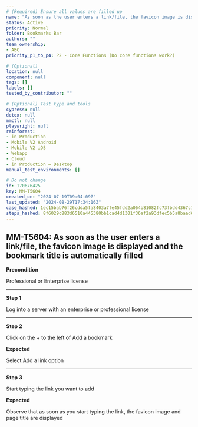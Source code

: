```yaml
---
# (Required) Ensure all values are filled up
name: "As soon as the user enters a link/file, the favicon image is displayed and the bookmark title is automatically filled"
status: Active
priority: Normal
folder: Bookmarks Bar
authors: ""
team_ownership:
- ABC
priority_p1_to_p4: P2 - Core Functions (Do core functions work?)

# (Optional)
location: null
component: null
tags: []
labels: []
tested_by_contributor: ""

# (Optional) Test type and tools
cypress: null
detox: null
mmctl: null
playwright: null
rainforest:
- in Production
- Mobile V2 Android
- Mobile V2 iOS
- Webapp
- Cloud
- in Production — Desktop
manual_test_environments: []

# Do not change
id: 170676425
key: MM-T5604
created_on: "2024-07-19T09:04:09Z"
last_updated: "2024-08-29T17:34:16Z"
case_hashed: 1ec15bab76f26cdda5fa8403a7fe45fdd2a064b81082fc73fbdd4367c177aef1c5e0f12acbef6c5e59fd5d3323a3607e
steps_hashed: 8f6029c883d6510a445380bb1cad4d1301f36af2a93dfec5b5a8baad65f0594df06603e99e07cefc7f82bc4dc75138d4
---
```


<!-- (Auto-generated) Based on frontmatter's "key" and "name" -->

## MM-T5604: As soon as the user enters a link/file, the favicon image is displayed and the bookmark title is automatically filled

**Precondition**

Professional or Enterprise license

---

**Step 1**

Log into a server with an enterprise or professional license

---

**Step 2**

Click on the + to the left of Add a bookmark

**Expected**

Select Add a link option

---

**Step 3**

Start typing the link you want to add

**Expected**

Observe that as soon as you start typing the link, the favicon image and page title are displayed
